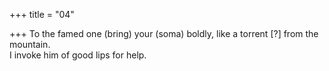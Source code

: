 +++
title = "04"

+++
To the famed one (bring) your (soma) boldly, like a torrent [?] from the  mountain.  
I invoke him of good lips for help.  
